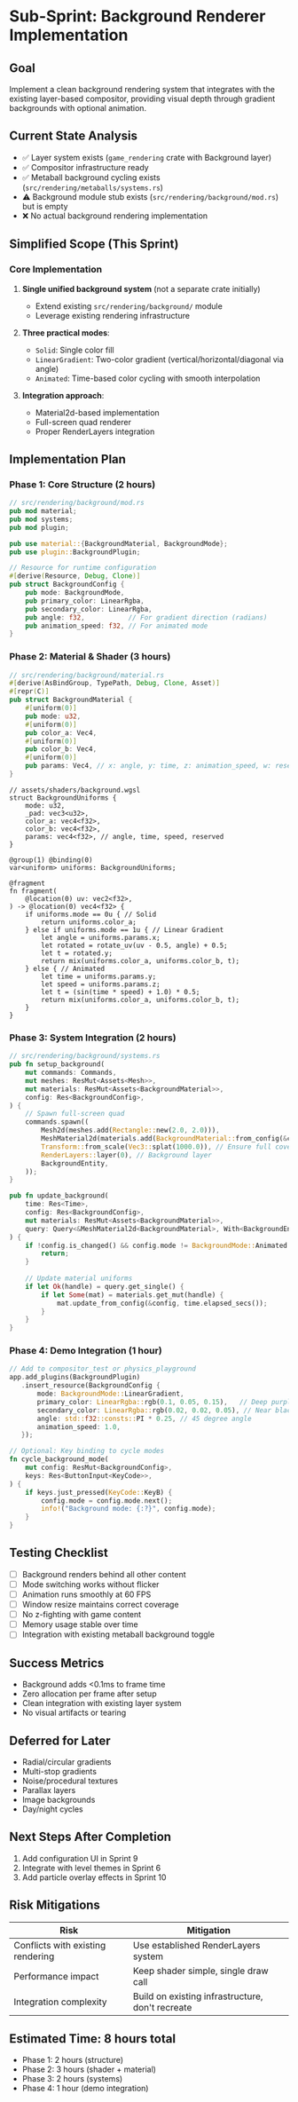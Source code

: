 # Sub-Sprint: Background Renderer Implementation

## Goal

Implement a clean background rendering system that integrates with the existing layer-based compositor, providing visual depth through gradient backgrounds with optional animation.

## Current State Analysis

- ✅ Layer system exists (`game_rendering` crate with Background layer)
- ✅ Compositor infrastructure ready
- ✅ Metaball background cycling exists (`src/rendering/metaballs/systems.rs`)
- ⚠️ Background module stub exists (`src/rendering/background/mod.rs`) but is empty
- ❌ No actual background rendering implementation

## Simplified Scope (This Sprint)

### Core Implementation

1. **Single unified background system** (not a separate crate initially)
   - Extend existing `src/rendering/background/` module
   - Leverage existing rendering infrastructure

2. **Three practical modes**:
   - `Solid`: Single color fill
   - `LinearGradient`: Two-color gradient (vertical/horizontal/diagonal via angle)
   - `Animated`: Time-based color cycling with smooth interpolation

3. **Integration approach**:
   - Material2d-based implementation
   - Full-screen quad renderer
   - Proper RenderLayers integration

## Implementation Plan

### Phase 1: Core Structure (2 hours)

```rust
// src/rendering/background/mod.rs
pub mod material;
pub mod systems;
pub mod plugin;

pub use material::{BackgroundMaterial, BackgroundMode};
pub use plugin::BackgroundPlugin;

// Resource for runtime configuration
#[derive(Resource, Debug, Clone)]
pub struct BackgroundConfig {
    pub mode: BackgroundMode,
    pub primary_color: LinearRgba,
    pub secondary_color: LinearRgba,
    pub angle: f32,           // For gradient direction (radians)
    pub animation_speed: f32, // For animated mode
}
```

### Phase 2: Material & Shader (3 hours)

```rust
// src/rendering/background/material.rs
#[derive(AsBindGroup, TypePath, Debug, Clone, Asset)]
#[repr(C)]
pub struct BackgroundMaterial {
    #[uniform(0)]
    pub mode: u32,
    #[uniform(0)]
    pub color_a: Vec4,
    #[uniform(0)]
    pub color_b: Vec4,
    #[uniform(0)]
    pub params: Vec4, // x: angle, y: time, z: animation_speed, w: reserved
}
```

```wgsl
// assets/shaders/background.wgsl
struct BackgroundUniforms {
    mode: u32,
    _pad: vec3<u32>,
    color_a: vec4<f32>,
    color_b: vec4<f32>,
    params: vec4<f32>, // angle, time, speed, reserved
}

@group(1) @binding(0)
var<uniform> uniforms: BackgroundUniforms;

@fragment
fn fragment(
    @location(0) uv: vec2<f32>,
) -> @location(0) vec4<f32> {
    if uniforms.mode == 0u { // Solid
        return uniforms.color_a;
    } else if uniforms.mode == 1u { // Linear Gradient
        let angle = uniforms.params.x;
        let rotated = rotate_uv(uv - 0.5, angle) + 0.5;
        let t = rotated.y;
        return mix(uniforms.color_a, uniforms.color_b, t);
    } else { // Animated
        let time = uniforms.params.y;
        let speed = uniforms.params.z;
        let t = (sin(time * speed) + 1.0) * 0.5;
        return mix(uniforms.color_a, uniforms.color_b, t);
    }
}
```

### Phase 3: System Integration (2 hours)

```rust
// src/rendering/background/systems.rs
pub fn setup_background(
    mut commands: Commands,
    mut meshes: ResMut<Assets<Mesh>>,
    mut materials: ResMut<Assets<BackgroundMaterial>>,
    config: Res<BackgroundConfig>,
) {
    // Spawn full-screen quad
    commands.spawn((
        Mesh2d(meshes.add(Rectangle::new(2.0, 2.0))),
        MeshMaterial2d(materials.add(BackgroundMaterial::from_config(&config))),
        Transform::from_scale(Vec3::splat(1000.0)), // Ensure full coverage
        RenderLayers::layer(0), // Background layer
        BackgroundEntity,
    ));
}

pub fn update_background(
    time: Res<Time>,
    config: Res<BackgroundConfig>,
    mut materials: ResMut<Assets<BackgroundMaterial>>,
    query: Query<&MeshMaterial2d<BackgroundMaterial>, With<BackgroundEntity>>,
) {
    if !config.is_changed() && config.mode != BackgroundMode::Animated {
        return;
    }
    
    // Update material uniforms
    if let Ok(handle) = query.get_single() {
        if let Some(mat) = materials.get_mut(handle) {
            mat.update_from_config(&config, time.elapsed_secs());
        }
    }
}
```

### Phase 4: Demo Integration (1 hour)

```rust
// Add to compositor_test or physics_playground
app.add_plugins(BackgroundPlugin)
   .insert_resource(BackgroundConfig {
       mode: BackgroundMode::LinearGradient,
       primary_color: LinearRgba::rgb(0.1, 0.05, 0.15),   // Deep purple
       secondary_color: LinearRgba::rgb(0.02, 0.02, 0.05), // Near black
       angle: std::f32::consts::PI * 0.25, // 45 degree angle
       animation_speed: 1.0,
   });

// Optional: Key binding to cycle modes
fn cycle_background_mode(
    mut config: ResMut<BackgroundConfig>,
    keys: Res<ButtonInput<KeyCode>>,
) {
    if keys.just_pressed(KeyCode::KeyB) {
        config.mode = config.mode.next();
        info!("Background mode: {:?}", config.mode);
    }
}
```

## Testing Checklist

- [ ] Background renders behind all other content
- [ ] Mode switching works without flicker
- [ ] Animation runs smoothly at 60 FPS
- [ ] Window resize maintains correct coverage
- [ ] No z-fighting with game content
- [ ] Memory usage stable over time
- [ ] Integration with existing metaball background toggle

## Success Metrics

- Background adds <0.1ms to frame time
- Zero allocation per frame after setup
- Clean integration with existing layer system
- No visual artifacts or tearing

## Deferred for Later

- Radial/circular gradients
- Multi-stop gradients
- Noise/procedural textures
- Parallax layers
- Image backgrounds
- Day/night cycles

## Next Steps After Completion

1. Add configuration UI in Sprint 9
2. Integrate with level themes in Sprint 6
3. Add particle overlay effects in Sprint 10

## Risk Mitigations

| Risk | Mitigation |
|------|------------|
| Conflicts with existing rendering | Use established RenderLayers system |
| Performance impact | Keep shader simple, single draw call |
| Integration complexity | Build on existing infrastructure, don't recreate |

## Estimated Time: 8 hours total

- Phase 1: 2 hours (structure)
- Phase 2: 3 hours (shader + material)
- Phase 3: 2 hours (systems)
- Phase 4: 1 hour (demo integration)
